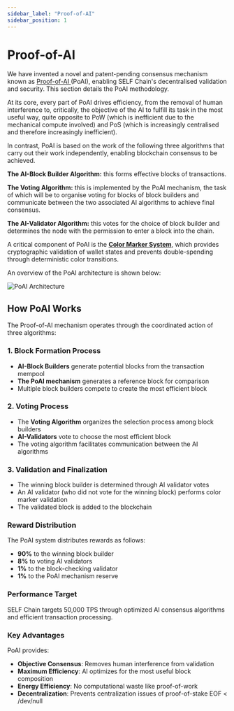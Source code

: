```yaml
---
sidebar_label: "Proof-of-AI"
sidebar_position: 1
---
```


# Proof-of-AI

We have invented a novel and patent-pending consensus mechanism known as [Proof-of-AI ](https://proofofai.com)(PoAI), enabling SELF Chain's decentralised validation and security. This section details the PoAI methodology.

At its core, every part of PoAI drives efficiency, from the removal of human interference to, critically, the objective of the AI to fulfill its task in the most useful way, quite opposite to PoW (which is inefficient due to the mechanical compute involved) and PoS (which is increasingly centralised and therefore increasingly inefficient).

In contrast, PoAI is based on the work of the following three algorithms that carry out their work independently, enabling blockchain consensus to be achieved.

**The AI-Block Builder Algorithm:** this forms effective blocks of transactions.

**The Voting Algorithm:** this is implemented by the PoAI mechanism, the task of which will be to organise voting for blocks of block builders and communicate between the two associated AI algorithms to achieve final consensus.

**The AI-Validator Algorithm:** this votes for the choice of block builder and determines the node with the permission to enter a block into the chain.

A critical component of PoAI is the **[Color Marker System](Color%20Marker%20System)**, which provides cryptographic validation of wallet states and prevents double-spending through deterministic color transitions.

An overview of the PoAI architecture is shown below:

<div>
<img src="/img/Screenshot 2024-05-01 at 8.59.57 AM.png" alt="PoAI Architecture"/>
</div>


## How PoAI Works

The Proof-of-AI mechanism operates through the coordinated action of three algorithms:

### 1. Block Formation Process
- **AI-Block Builders** generate potential blocks from the transaction mempool
- **The PoAI mechanism** generates a reference block for comparison
- Multiple block builders compete to create the most efficient block

### 2. Voting Process
- The **Voting Algorithm** organizes the selection process among block builders
- **AI-Validators** vote to choose the most efficient block
- The voting algorithm facilitates communication between the AI algorithms

### 3. Validation and Finalization
- The winning block builder is determined through AI validator votes
- An AI validator (who did not vote for the winning block) performs color marker validation
- The validated block is added to the blockchain

### Reward Distribution

The PoAI system distributes rewards as follows:
- **90%** to the winning block builder
- **8%** to voting AI validators
- **1%** to the block-checking validator
- **1%** to the PoAI mechanism reserve

### Performance Target

SELF Chain targets 50,000 TPS through optimized AI consensus algorithms and efficient transaction processing.

### Key Advantages

PoAI provides:
- **Objective Consensus**: Removes human interference from validation
- **Maximum Efficiency**: AI optimizes for the most useful block composition
- **Energy Efficiency**: No computational waste like proof-of-work
- **Decentralization**: Prevents centralization issues of proof-of-stake
EOF < /dev/null